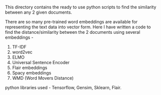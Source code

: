 This directory contains the ready to use python scripts to find the similarity between any 2 given documents. 

There are so many pre-trained word embeddings are available for representing the text data into vector form. Here I have written a code to find the distance/similarity between the 2 documents using several embeddings -
1. TF-IDF
2. word2vec
3. ELMO
4. Universal Sentence Encoder
5. Flair embeddings 
6. Spacy embeddings
7. WMD (Word Movers Distance)

python libraries used - Tensorflow, Gensim, Sklearn, Flair.